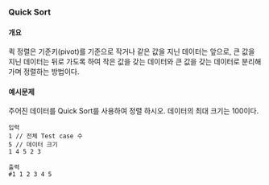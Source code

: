 ### Quick Sort

#### 개요
퀵 정렬은 기준키(pivot)를 기준으로 작거나 같은 값을 지닌 데이터는 앞으로, 큰 값을 지닌 데이터는 뒤로 가도록 하여 작은 값을 갖는 데이터와 큰 값을 갖는 데이터로 분리해가며 정렬하는 방법이다.

#### 예시문제
주어진 데이터를 Quick Sort를 사용하여 정렬 하시오. 데이터의 최대 크기는 100이다.
```
입력
1 // 전체 Test case 수
5 // 데이터 크기
1 4 5 2 3
```
```
출력
#1 1 2 3 4 5
```